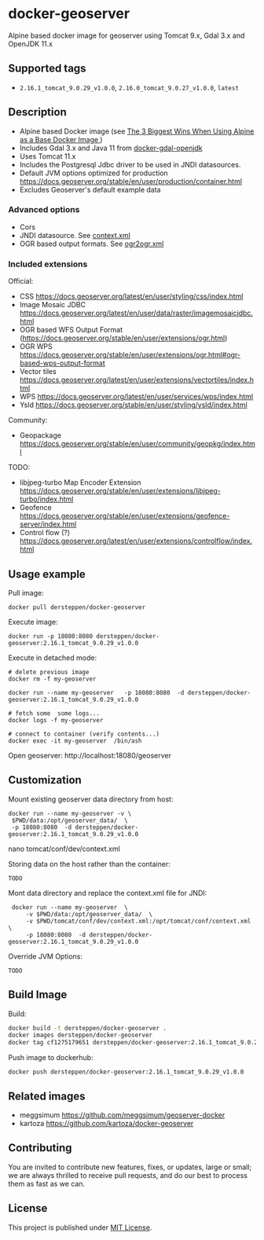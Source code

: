# docker-geoserver

Alpine based docker image for geoserver using Tomcat 9.x,  Gdal 3.x and OpenJDK  11.x


## Supported tags

* `2.16.1_tomcat_9.0.29_v1.0.0`, `2.16.0_tomcat_9.0.27_v1.0.0`,  `latest`

## Description

* Alpine based Docker image (see    [The 3 Biggest Wins When Using Alpine as a Base Docker Image ](https://nickjanetakis.com/blog/the-3-biggest-wins-when-using-alpine-as-a-base-docker-image)   )
* Includes Gdal 3.x and Java 11 from [docker-gdal-openjdk](https://github.com/dersteppenwolf/docker-gdal-openjdk)  
* Uses Tomcat 11.x
* Includes the Postgresql Jdbc driver to be used in JNDI datasources.
* Default JVM options optimized for production https://docs.geoserver.org/stable/en/user/production/container.html
* Excludes Geoserver's default example data

### Advanced options

* Cors
* JNDI datasource. See  [context.xml](tomcat/conf/dev/context.xml)    
* OGR based output formats.  See    [ogr2ogr.xml](ogr2ogr.xml )

### Included extensions

Official: 

* CSS https://docs.geoserver.org/latest/en/user/styling/css/index.html
* Image Mosaic JDBC https://docs.geoserver.org/latest/en/user/data/raster/imagemosaicjdbc.html
* OGR based WFS Output Format (https://docs.geoserver.org/stable/en/user/extensions/ogr.html)
* OGR WPS https://docs.geoserver.org/stable/en/user/extensions/ogr.html#ogr-based-wps-output-format
* Vector tiles https://docs.geoserver.org/latest/en/user/extensions/vectortiles/index.html
* WPS https://docs.geoserver.org/latest/en/user/services/wps/index.html
* Ysld https://docs.geoserver.org/stable/en/user/styling/ysld/index.html


Community:

* Geopackage  https://docs.geoserver.org/stable/en/user/community/geopkg/index.html


TODO:

* libjpeg-turbo Map Encoder Extension https://docs.geoserver.org/stable/en/user/extensions/libjpeg-turbo/index.html
* Geofence https://docs.geoserver.org/stable/en/user/extensions/geofence-server/index.html
* Control flow (?) https://docs.geoserver.org/latest/en/user/extensions/controlflow/index.html




## Usage example

Pull image:

    docker pull dersteppen/docker-geoserver

Execute image:

    docker run -p 18080:8080 dersteppen/docker-geoserver:2.16.1_tomcat_9.0.29_v1.0.0

Execute in detached mode:

    # delete previous image
    docker rm -f my-geoserver

    docker run --name my-geoserver   -p 18080:8080  -d dersteppen/docker-geoserver:2.16.1_tomcat_9.0.29_v1.0.0

    # fetch some  some logs...
    docker logs -f my-geoserver 

    # connect to container (verify contents...)
    docker exec -it my-geoserver  /bin/ash

Open geoserver: http://localhost:18080/geoserver

## Customization

Mount existing geoserver data directory from host: 

    docker run --name my-geoserver -v \
	 $PWD/data:/opt/geoserver_data/  \
	 -p 18080:8080  -d dersteppen/docker-geoserver:2.16.1_tomcat_9.0.29_v1.0.0

nano tomcat/conf/dev/context.xml 



Storing data on the host rather than the container:

    TODO

Mont data directory and replace the   context.xml file  for JNDI:

     docker run --name my-geoserver  \
	     -v $PWD/data:/opt/geoserver_data/  \
         -v $PWD/tomcat/conf/dev/context.xml:/opt/tomcat/conf/context.xml  \
	     -p 18080:8080  -d dersteppen/docker-geoserver:2.16.1_tomcat_9.0.29_v1.0.0


Override JVM Options:

    TODO



## Build Image

Build:

```bash
docker build -t dersteppen/docker-geoserver .
docker images dersteppen/docker-geoserver
docker tag cf1275179651 dersteppen/docker-geoserver:2.16.1_tomcat_9.0.29_v1.0.0
```

Push image to dockerhub:

    docker push dersteppen/docker-geoserver:2.16.1_tomcat_9.0.29_v1.0.0

## Related images

* meggsimum https://github.com/meggsimum/geoserver-docker 
* kartoza https://github.com/kartoza/docker-geoserver


## Contributing

You are invited to contribute new features, fixes, or updates, large or small; we are always thrilled to receive pull requests, and do our best to process them as fast as we can.

## License

This project is published under [MIT License](LICENSE).
